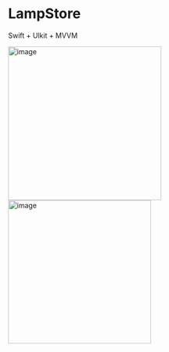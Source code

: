# LampStore
Swift + Ulkit + MVVM 


<img width="313" alt="image" src="https://github.com/user-attachments/assets/62e242ec-4fde-4c0b-9aa9-7ef0e514d616" />
<img width="292" alt="image" src="https://github.com/user-attachments/assets/24e9518b-3184-4138-a92b-383fcb6338cd" />

